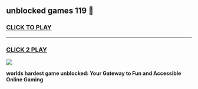 
## unblocked games 119 👋
<h3>
<a href="https://premium.freeplayer.one?title=unblocked_games_119&ref=13F">CLICK TO PLAY</a></h3>
<hr>

<h3>
<a href="https://premium.freeplayer.one?title=unblocked_games_119&ref=13F">CLICK 2 PLAY</a>
  
</h3>

<a href="https://premium.freeplayer.one?title=unblocked_games_119&ref=12F/"><img src="https://clearcache.store/games.png"></a>


**worlds hardest game unblocked: Your Gateway to Fun and Accessible Online Gaming**
